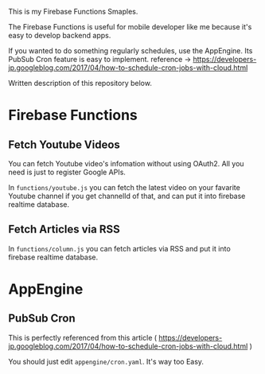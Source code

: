 This is my Firebase Functions Smaples.

The Firebase Functions is useful for mobile developer like me because it's easy to develop backend apps.

If you wanted to do something regularly schedules, use the AppEngine. Its PubSub Cron feature is easy to implement.
reference -> https://developers-jp.googleblog.com/2017/04/how-to-schedule-cron-jobs-with-cloud.html

Written description of this repository below.

# Firebase Functions

## Fetch Youtube Videos

You can fetch Youtube video's infomation without using OAuth2.
All you need is just to register Google APIs.

In `functions/youtube.js` you can fetch the latest video on your favarite Youtube channel if you get channelId of that, and can put it into firebase realtime database.

## Fetch Articles via RSS

In `functions/column.js` you can fetch articles via RSS and put it into firebase realtime database.

# AppEngine

## PubSub Cron

This is perfectly referenced from this article ( https://developers-jp.googleblog.com/2017/04/how-to-schedule-cron-jobs-with-cloud.html )

You should just edit `appengine/cron.yaml`. It's way too Easy.
